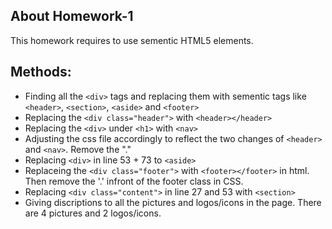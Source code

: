 ## About Homework-1

This homework requires to use sementic HTML5 elements.

## Methods:

- Finding all the `<div>` tags and replacing them with sementic tags like `<header>`, `<section>`, `<aside>` and `<footer>`
- Replacing the `<div class="header">` with `<header></header>`
- Replacing the `<div>` under `<h1>` with `<nav>`
- Adjusting the css file accordingly to reflect the two changes of `<header>` and `<nav>`. Remove the "."
- Replacing `<div>` in line 53 + 73 to `<aside>`
- Replaceing the `<div class="footer">` with `<footer></footer>` in html. Then remove the '.' infront of the footer class in CSS.
- Replacing `<div class="content">` in line 27 and 53 with `<section>`
- Giving discriptions to all the pictures and logos/icons in the page. There are 4 pictures and 2 logos/icons.

